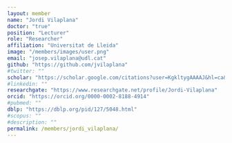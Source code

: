 ```yaml
---
layout: member
name: "Jordi Vilaplana"
doctor: "true"
position: "Lecturer"
role: "Researcher"
affiliation: "Universitat de Lleida"
image: "/members/images/user.png"
email: "josep.vilaplana@udl.cat"
github: "https://github.com/jvilaplana"
#twitter: ""
scholar: "https://scholar.google.com/citations?user=KgkltygAAAAJ&hl=ca&oi=ao"
#linkedin: ""
researchgate: "https://www.researchgate.net/profile/Jordi-Vilaplana"
orcid: "https://orcid.org/0000-0002-8188-4914"
#pubmed: ""
dblp: "https://dblp.org/pid/127/5048.html"
#scopus: ""
#description: ""
permalink: /members/jordi_vilaplana/
---
```

